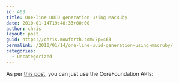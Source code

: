 ```yaml
---
id: 463
title: One-line UUID generation using MacRuby
date: 2010-01-14T19:48:33+00:00
author: chris
layout: post
guid: https://chris.mowforth.com/?p=463
permalink: /2010/01/14/one-line-uuid-generation-using-macruby/
categories:
  - Uncategorized
---
```

As per [this post](http://vgable.com/blog/2008/02/24/creating-a-uuid-guid-in-cocoa/trackback/ "UUID Support in Cocoa"), you can just use the CoreFoundation APIs: